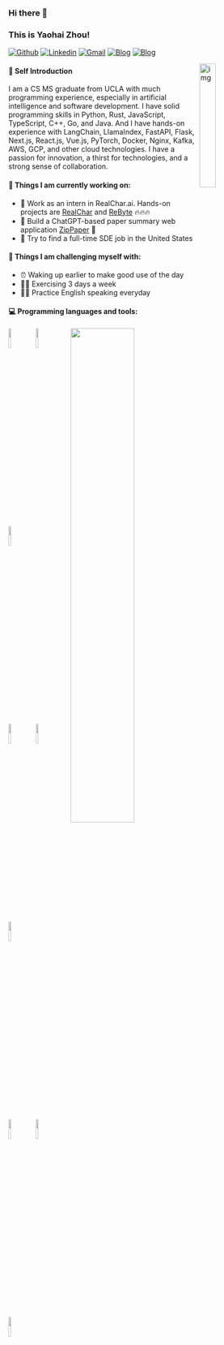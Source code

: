 ### Hi there 👋
### This is Yaohai Zhou!
[![Github](https://img.shields.io/badge/-Github-000?style=flat&logo=Github&logoColor=white)](https://github.com/zyhhhy)
[![Linkedin](https://img.shields.io/badge/-LinkedIn-blue?style=flat&logo=Linkedin&logoColor=white)](https://www.linkedin.com/in/yaohai-zhou/)
[![Gmail](https://img.shields.io/badge/-Gmail-c14438?style=flat&logo=Gmail&logoColor=white)](mailto:zyh828482@gmail.com)
[![Blog](https://img.shields.io/badge/Blog-English-green)](https://yaohaizhou.com/)
[![Blog](https://img.shields.io/badge/Blog-Chinese-red)](https://zyhhhy.github.io/)


<img align="right" alt="img" src="https://github.com/zyhhhy/zyhhhy/blob/main/WechatIMG68.jpeg" width="25%" height="auto" />

#### 👦 Self Introduction

I am a CS MS graduate from UCLA with much programming experience, especially in artificial intelligence and software development. I have solid programming skills in Python, Rust, JavaScript, TypeScript, C++, Go, and Java. And I have hands-on experience with LangChain, LlamaIndex, FastAPI, Flask, Next.js, React.js, Vue.js, PyTorch, Docker, Nginx, Kafka, AWS, GCP, and other cloud technologies. I have a passion for innovation, a thirst for technologies, and a strong sense of collaboration.

#### 🌱 Things I am currently working on: 
- 🎯 Work as an intern in RealChar.ai. Hands-on projects are [RealChar](https://realchar.ai/) and [ReByte](https://rebyte.ai/) 🔥🔥🔥
- 📝 Build a ChatGPT-based paper summary web application [ZipPaper](https://zippaper.org/) 🚀
- 🔭 Try to find a full-time SDE job in the United States

#### :muscle: Things I am challenging myself with:
- ⏰ Waking up earlier to make good use of the day
- 🚴‍♂️ Exercising 3 days a week
- 👋🏻 Practice English speaking everyday


#### :computer: Programming languages and tools: 
<p>
	<img width="50%" align="right" src="https://github-readme-stats.vercel.app/api?username=zyhhhy&show_icons=true&hide_border=true" />

<code><img width="10%" src="https://www.vectorlogo.zone/logos/python/python-ar21.svg"></code>
<code><img width="10%" src="https://www.vectorlogo.zone/logos/rust-lang/rust-lang-ar21.svg"></code>
<code><img width="10%" src="https://www.vectorlogo.zone/logos/javascript/javascript-ar21.svg"></code>
<br />
<code><img width="10%" src="https://www.vectorlogo.zone/logos/mysql/mysql-ar21.svg"></code>
<code><img width="10%" src="https://www.vectorlogo.zone/logos/pytorch/pytorch-ar21.svg"></code>
<code><img width="10%" src="https://www.vectorlogo.zone/logos/docker/docker-ar21.svg"></code>
<br />
<code><img width="10%" src="https://media.licdn.com/dms/image/D4E12AQHnLknj0EYfBA/article-cover_image-shrink_720_1280/0/1684267676484?e=1709769600&v=beta&t=G09Y8YDXgIw4PM6Dx6cJS0f5YovTQ5egzg1lOvbHFiI"></code>
<code><img width="10%" src="https://www.vectorlogo.zone/logos/google_cloud/google_cloud-ar21.svg"></code>
<code><img width="10%" src="https://www.vectorlogo.zone/logos/amazon_aws/amazon_aws-ar21.svg"></code>
</p>
